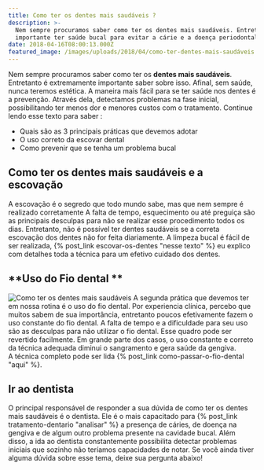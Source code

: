 ```yaml
---
title: Como ter os dentes mais saudáveis ?
description: >-
  Nem sempre procuramos saber como ter os dentes mais saudáveis. Entretanto, é
  importante ter saúde bucal para evitar a cárie e a doença periodontal.
date: 2018-04-16T08:00:13.000Z
featured_image: /images/uploads/2018/04/como-ter-dentes-mais-saudáveis.jpg
---
```


Nem sempre procuramos saber como ter os **dentes mais saudáveis**. Entretanto é extremamente importante saber sobre isso. Afinal, sem saúde, nunca teremos estética. A maneira mais fácil para se ter saúde nos dentes é a prevenção. Através dela, detectamos problemas na fase inicial, possibilitando ter menos dor e menores custos com o tratamento. Continue lendo esse texto para saber :

*   Quais são as 3 principais práticas que devemos adotar
*   O uso correto da escovar dental
*   Como prevenir que se tenha um problema bucal

**Como ter os dentes mais saudáveis e a escovação**
---------------------------------------------------

A escovação é o segredo que todo mundo sabe, mas que nem sempre é realizado corretamente A falta de tempo, esquecimento ou até preguiça são as principais desculpas para não se realizar esse procedimento todos os dias. Entretanto, não é possível ter dentes saudáveis se a correta escovação dos dentes não for feita diariamente. A limpeza bucal é fácil de ser realizada, {% post_link escovar-os-dentes "nesse texto" %} eu explico com detalhes toda a técnica para um efetivo cuidado dos dentes.

**Uso do Fio dental **
----------------------

![Como ter os dentes mais saudáveis](/images/uploads/2018/04/como-ter-dentes-mais-saudáveis-e-o-uso-do-fio-dental.jpg) A segunda prática que devemos ter em nossa rotina é o uso do fio dental. Por experiencia clínica, percebo que muitos sabem de sua importância, entretanto poucos efetivamente fazem o uso constante do fio dental. A falta de tempo e a dificuldade para seu uso são as desculpas para não utilizar o fio dental. Esse quadro pode ser revertido facilmente. Em grande parte dos casos, o uso constante e correto da técnica adequada diminui o sangramento e gera saúde da gengiva. A técnica completo pode ser lida {% post_link como-passar-o-fio-dental "aqui" %}.

**Ir ao dentista**
------------------

O principal responsável de responder a sua dúvida de como ter os dentes mais saudáveis é o dentista. Ele é o mais capacitado para {% post_link tratamento-dentario "analisar" %} a presença de cáries, de doença na gengiva e de algum outro problema presente na cavidade bucal. Além disso, a ida ao dentista constantemente possibilita detectar problemas iniciais que sozinho não teríamos capacidades de notar. Se você ainda tiver alguma dúvida sobre esse tema, deixe sua pergunta abaixo!
